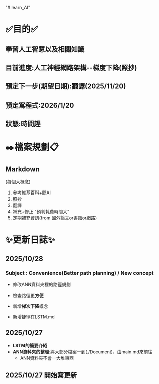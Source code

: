 "# learn_AI"
# ✅目的✅
## 學習人工智慧以及相關知識

## 目前進度:人工神經網路架構--梯度下降(照抄)
## 預定下一步(期望日期):翻譯(2025/11/20)
## 預定寫程式:2026/1/20
## 狀態:時間趕

# ✒️檔案規劃📋
## Markdown
(每個大概念)
1. 參考維基百科+問AI
2. 照抄
3. 翻譯
4. 補充+修正 "預判耗費時間大"
5. 定期補充資訊(from 國外論文or書籍or網路)

# ✨更新日誌✨
## 2025/10/28 
### Subject : Convenience(Better path planning) / New concept
- 修改ANN資料夾裡的路徑規劃
- 檢查路徑更**方便**

- 新增**梯次下降**概念
- 新增捷徑在LSTM.md

## 2025/10/27 
- **LSTM的簡要介紹**
- **ANN資料夾的整理**:將大部分檔案一到(./Document)，由main.md來前往
  - ANN資料夾不會一大堆東西

## 2025/10/27 開始寫更新